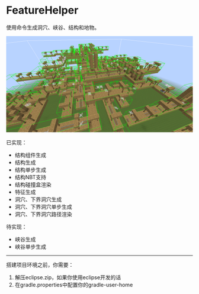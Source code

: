 # FeatureHelper

使用命令生成洞穴、峡谷、结构和地物。

![img](img/main.png)

已实现：
* 结构组件生成
* 结构生成
* 结构单步生成
* 结构NBT支持
* 结构碰撞盒渲染
* 特征生成
* 洞穴、下界洞穴生成
* 洞穴、下界洞穴单步生成
* 洞穴、下界洞穴路径渲染

待实现：
* 峡谷生成
* 峡谷单步生成

---

搭建项目环境之前，你需要：
1. 解压eclipse.zip，如果你使用eclipse开发的话
2. 在gradle.properties中配置你的gradle-user-home
